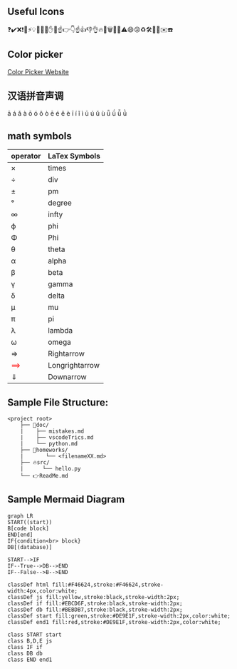 ## Useful Icons

❓✔️❌❗️📌⚡️💡📄📝🔨✋🚧☝️👉👇☝️👍👎👌🔥💾🗑🐛📒⚠️😄😢♻️🛠📐🎯✉️☎️

## Color picker
[Color Picker Website](https://www.webfx.com/web-design/color-picker/)

## 汉语拼音声调
ā á ǎ à
ō ó ǒ ò
ē é ě è
ī í ǐ ì
ū ú ǔ ù
ǖ ǘ ǚ ǜ

## math symbols
|operator | LaTex Symbols |
|---------|---------------|
× | times
÷ | div
± | pm
° | degree
∞ | infty
ϕ | phi
Φ | Phi
θ | theta
α | alpha
β | beta
γ | gamma
δ | delta
μ | mu
π | pi
λ | lambda
ω | omega
⇒ | Rightarrow
<font color="red">⟹</font>| Longrightarrow
⇓ | Downarrow

## Sample File Structure:

```output
<project root>
    ├── 📝doc/
    |    ├── mistakes.md 
    |    ├── vscodeTrics.md 
    |    └── python.md 
    ├── 🔨homeworks/
    |       └── <filenameXX.md>
    ├── 🔥src/
    |      └── hello.py 
    └── 👉ReadMe.md
```

## Sample Mermaid Diagram

```mermaid
graph LR
START((start))
B[code block]
END[end]
IF{condition<br> block}
DB[(database)]

START-->IF
IF--True-->DB-->END
IF--False-->B-->END

classDef html fill:#F46624,stroke:#F46624,stroke-width:4px,color:white;
classDef js fill:yellow,stroke:black,stroke-width:2px;
classDef if fill:#EBCD6F,stroke:black,stroke-width:2px;
classDef db fill:#BEBDB7,stroke:black,stroke-width:2px;
classDef start fill:green,stroke:#DE9E1F,stroke-width:2px,color:white;
classDef end1 fill:red,stroke:#DE9E1F,stroke-width:2px,color:white;

class START start
class B,D,E js
class IF if
class DB db
class END end1
```